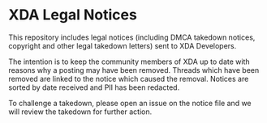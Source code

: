 XDA Legal Notices
=================

This repository includes legal notices (including DMCA takedown notices, copyright and other legal takedown letters) sent to XDA Developers.

The intention is to keep the community members of XDA up to date with reasons why a posting may have been removed. Threads which have been removed are linked to the notice which caused the removal. Notices are sorted by date received and PII has been redacted.

To challenge a takedown, please open an issue on the notice file and we will review the takedown for further action. 
